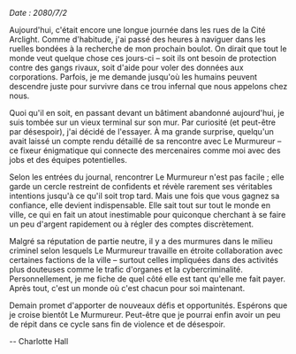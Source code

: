 _Date : 2080/7/2_

Aujourd'hui, c'était encore une longue journée dans les rues de la Cité Arclight. Comme d'habitude, j'ai passé des heures à naviguer dans les ruelles bondées à la recherche de mon prochain boulot. On dirait que tout le monde veut quelque chose ces jours-ci – soit ils ont besoin de protection contre des gangs rivaux, soit d'aide pour voler des données aux corporations. Parfois, je me demande jusqu'où les humains peuvent descendre juste pour survivre dans ce trou infernal que nous appelons chez nous.

Quoi qu'il en soit, en passant devant un bâtiment abandonné aujourd'hui, je suis tombée sur un vieux terminal sur son mur. Par curiosité (et peut-être par désespoir), j'ai décidé de l'essayer. À ma grande surprise, quelqu'un avait laissé un compte rendu détaillé de sa rencontre avec Le Murmureur – ce fixeur énigmatique qui connecte des mercenaires comme moi avec des jobs et des équipes potentielles.

Selon les entrées du journal, rencontrer Le Murmureur n'est pas facile ; elle garde un cercle restreint de confidents et révèle rarement ses véritables intentions jusqu'à ce qu'il soit trop tard. Mais une fois que vous gagnez sa confiance, elle devient indispensable. Elle sait tout sur tout le monde en ville, ce qui en fait un atout inestimable pour quiconque cherchant à se faire un peu d'argent rapidement ou à régler des comptes discrètement.

Malgré sa réputation de partie neutre, il y a des murmures dans le milieu criminel selon lesquels Le Murmureur travaille en étroite collaboration avec certaines factions de la ville – surtout celles impliquées dans des activités plus douteuses comme le trafic d'organes et la cybercriminalité. Personnellement, je me fiche de quel côté elle est tant qu'elle me fait payer. Après tout, c'est un monde où c'est chacun pour soi maintenant.

Demain promet d'apporter de nouveaux défis et opportunités. Espérons que je croise bientôt Le Murmureur. Peut-être que je pourrai enfin avoir un peu de répit dans ce cycle sans fin de violence et de désespoir.

-- Charlotte Hall
